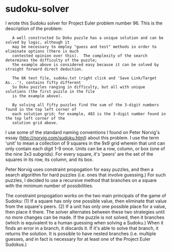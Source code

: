 # sudoku-solver

I wrote this Sudoku solver for Project Euler problem number 96.  This is the description of the problem:

       A well constructed Su Doku puzzle has a unique solution and can be solved by logic, although it 
       may be necessary to employ "guess and test" methods in order to eliminate options (there is much 
       contested opinion over this).  The complexity of the search determines the difficulty of the puzzle; 
       the example above is considered easy because it can be solved by straight forward direct deduction.

       The 6K text file, sudoku.txt (right click and 'Save Link/Target As...'), contains fifty different
       Su Doku puzzles ranging in difficulty, but all with unique solutions (the first puzzle in the file
       is the example above).

       By solving all fifty puzzles find the sum of the 3-digit numbers found in the top left corner of 
       each solution grid; for example, 483 is the 3-digit number found in the top left corner of the 
       solution grid above.

I use some of the standard naming conventions I found on Peter Norvig's essay (http://norvig.com/sudoku.html) about this problem.  I use the term 'unit' to mean a collection of 9 squares in the 9x9 grid wherein that unit can only contain each digit 1-9 once.  Units can be a row, column, or box (one of the nine 3x3 subgrids).  For every square, it's 'peers' are the set of the squares in its row, its column, and its box.

Peter Norvig uses constraint propogation for easy puzzles, and then a search algorithm for hard puzzles (i.e. ones that 
involve guessing.)  For such puzzles, I decided to use a recursive method that branches on a square with the minimum number of possibilities.

The constraint propogation works on the two main principals of the game of Sudoku:
(1) If a square has only one possible value, then eliminate that value from the square's peers. 
(2) If a unit has only one possible place for a value, then place it there.
The solver alternates between these two strategies until no more changes can be made.  If the puzzle is not solved, then it branches (which is equivalent to a human guessing when solving a Sudoku.)  When it finds an error in a branch, it discards it.  If it's able to solve that branch, it returns the solution. It is possible to have nested branches (i.e. multiple guesses, and in fact is necessary for at least one of the Project Euler Sudokus.)
